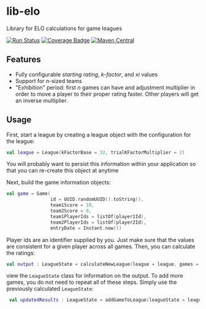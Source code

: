 # lib-elo
Library for ELO calculations for game leagues

[![Run Status](https://api.shippable.com/projects/5a12e20c79f26b0700c37035/badge?branch=master)](https://app.shippable.com/github/wakingrufus/lib-elo)
[![Coverage Badge](https://api.shippable.com/projects/5a12e20c79f26b0700c37035/coverageBadge?branch=master)](https://app.shippable.com/github/wakingrufus/lib-elo)
[![Maven Central](https://maven-badges.herokuapp.com/maven-central/com.github.wakingrufus/lib-elo/badge.svg)](https://maven-badges.herokuapp.com/maven-central/com.github.wakingrufus/lib-elo)

## Features
- Fully configurable _starting rating_, _k-factor_, and _xi_ values
- Support for _n_-sized teams
- "Exhibition" period: first _n_ games can have and adjustment multiplier in order to move a player to their proper rating faster. 
  Other players will get an inverse multiplier.

## Usage

First, start a league by creating a league object with the configuration for the league:

```kotlin
val league = League(kFactorBase = 32, trialKFactorMultiplier = 2)
```

You will probably want to persist this information within your application so that you can re-create this object at anytime

Next, build the game information objects:

```kotlin
val game = Game(
                id = UUID.randomUUID().toString(),
                team1Score = 10,
                team2Score = 0,
                team1PlayerIds = listOf(player1Id),
                team2PlayerIds = listOf(player2Id),
                entryDate = Instant.now())
```

Player ids are an identifier supplied by you. Just make sure that the values are consistent for a given player across all games.
Then, you can calculate the ratings:

```kotlin
val output : LeagueState = calculateNewLeague(league = league, games = listOf(game))
```

view the `LeagueState` class for information on the output.
To add more games, you do not need to repeat all of these steps. 
Simply use the previously calculated `LeagueState`:

```kotlin
 val updatedResults : LeagueState = addGameToLeague(leagueState = leagueState, game = newGame)
```